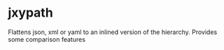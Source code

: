 # jxypath
Flattens json, xml or yaml to an inlined version of the hierarchy. Provides some comparison features
